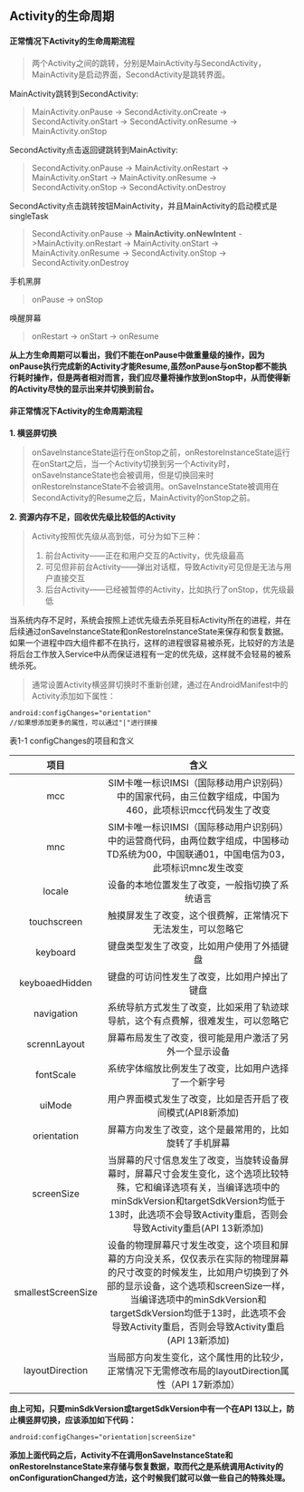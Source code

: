 ## Activity的生命周期 ##

#### 正常情况下Activity的生命周期流程 ####

> 两个Activity之间的跳转，分别是MainActivity与SecondActivity，MainActivity是启动界面，SecondActivity是跳转界面。

MainActivity跳转到SecondActivity:

> MainActivity.onPause -> SecondActivity.onCreate -> SecondActivity.onStart -> SecondActivity.onResume -> MainActivity.onStop

SecondActivity点击返回键跳转到MainActivity:

> SecondActivity.onPause -> MainActivity.onRestart -> MainActivity.onStart -> MainActivity.onResume -> SecondActivity.onStop -> SecondActivity.onDestroy

SecondActivity点击跳转按钮MainActivity，并且MainActivity的启动模式是singleTask

> SecondActivity.onPause -> **MainActivity.onNewIntent** ->MainActivity.onRestart -> MainActivity.onStart -> MainActivity.onResume -> SecondActivity.onStop -> SecondActivity.onDestroy

手机黑屏

> onPause -> onStop

唤醒屏幕

> onRestart -> onStart -> onResume

**从上方生命周期可以看出，我们不能在onPause中做重量级的操作，因为onPause执行完成新的Activity才能Resume,虽然onPause与onStop都不能执行耗时操作，但是两者相对而言，我们应尽量将操作放到onStop中，从而使得新的Activity尽快的显示出来并切换到前台。**

#### 非正常情况下Activity的生命周期流程 ####

**1. 横竖屏切换**

> onSaveInstanceState运行在onStop之前，onRestoreInstanceState运行在onStart之后，当一个Activity切换到另一个Activity时，onSaveInstanceState也会被调用，但是切换回来时onRestoreInstanceState不会被调用。onSaveInstanceState被调用在SecondActivity的Resume之后，MainActivity的onStop之前。

**2. 资源内存不足，回收优先级比较低的Activity**

> Activity按照优先级从高到低，可分为如下三种：
> 1. 前台Activity——正在和用户交互的Activity，优先级最高
> 2. 可见但非前台Activity——弹出对话框，导致Activity可见但是无法与用户直接交互
> 3. 后台Activity——已经被暂停的Activity，比如执行了onStop，优先级最低

当系统内存不足时，系统会按照上述优先级去杀死目标Activity所在的进程，并在后续通过onSaveInstanceState和onRestoreInstanceState来保存和恢复数据。如果一个进程中四大组件都不在执行，这样的进程很容易被杀死，比较好的方法是将后台工作放入Service中从而保证进程有一定的优先级，这样就不会轻易的被系统杀死。

> 通常设置Activity横竖屏切换时不重新创建，通过在AndroidManifest中的Activity添加如下属性：

```
android:configChanges="orientation"
//如果想添加更多的属性，可以通过"|"进行拼接
```

表1-1 configChanges的项目和含义

|项目|含义|
|:--:|:--:|
|mcc|SIM卡唯一标识IMSI（国际移动用户识别码）中的国家代码，由三位数字组成，中国为460，此项标识mcc代码发生了改变|
|mnc|SIM卡唯一标识IMSI（国际移动用户识别码）中的运营商代码，由两位数字组成，中国移动TD系统为00，中国联通01，中国电信为03，此项标识mnc发生改变|
|locale|设备的本地位置发生了改变，一般指切换了系统语言|
|touchscreen|触摸屏发生了改变，这个很费解，正常情况下无法发生，可以忽略它|
|keyboard|键盘类型发生了改变，比如用户使用了外插键盘|
|keyboaedHidden|键盘的可访问性发生了改变，比如用户掉出了键盘|
|navigation|系统导航方式发生了改变，比如采用了轨迹球导航，这个有点费解，很难发生，可以忽略它|
|scrennLayout|屏幕布局发生了改变，很可能是用户激活了另外一个显示设备|
|fontScale|系统字体缩放比例发生了改变，比如用户选择了一个新字号|
|uiMode|用户界面模式发生了改变，比如是否开启了夜间模式(API8新添加)|
|orientation|屏幕方向发生了改变，这个是最常用的，比如旋转了手机屏幕|
|screenSize|当屏幕的尺寸信息发生了改变，当旋转设备屏幕时，屏幕尺寸会发生变化，这个选项比较特殊，它和编译选项有关，当编译选项中的minSdkVersion和targetSdkVersion均低于13时，此选项不会导致Activity重启，否则会导致Activity重启(API 13新添加)|
|smallestScreenSize|设备的物理屏幕尺寸发生改变，这个项目和屏幕的方向没关系，仅仅表示在实际的物理屏幕的尺寸改变的时候发生，比如用户切换到了外部的显示设备，这个选项和screenSize一样，当编译选项中的minSdkVersion和targetSdkVersion均低于13时，此选项不会导致Activity重启，否则会导致Activity重启(API 13新添加)|
|layoutDirection|当局部方向发生变化，这个属性用的比较少，正常情况下无需修改布局的layoutDirection属性（API 17新添加）|

**由上可知，只要minSdkVersion或targetSdkVersion中有一个在API 13以上，防止横竖屏切换，应该添加如下代码：**

```
android:configChanges="orientation|screenSize"
```

**添加上面代码之后，Activity不在调用onSaveInstanceState和onRestoreInstanceState来存储与恢复数据，取而代之是系统调用Activity的onConfigurationChanged方法，这个时候我们就可以做一些自己的特殊处理。**